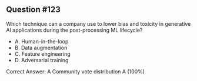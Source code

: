 ## Question #123

Which technique can a company use to lower bias and toxicity in generative AI applications during the post-processing ML lifecycle?

- A. Human-in-the-loop
- B. Data augmentation
- C. Feature engineering
- D. Adversarial training 

Correct Answer: 
A Community vote distribution A (100%)